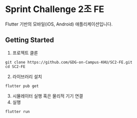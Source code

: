 # Sprint Challenge 2조 FE

Flutter 기반의 모바일(iOS, Android) 애플리케이션입니다.

## Getting Started

1. 프로젝트 클론
```console
git clone https://github.com/GDG-on-Campus-KHU/SC2-FE.git
cd SC2-FE
```
2. 라이브러리 설치
```console
flutter pub get
```
3. 시뮬레이터 실행 혹은 물리적 기기 연결<br>
4. 실행
```console
flutter run
```

